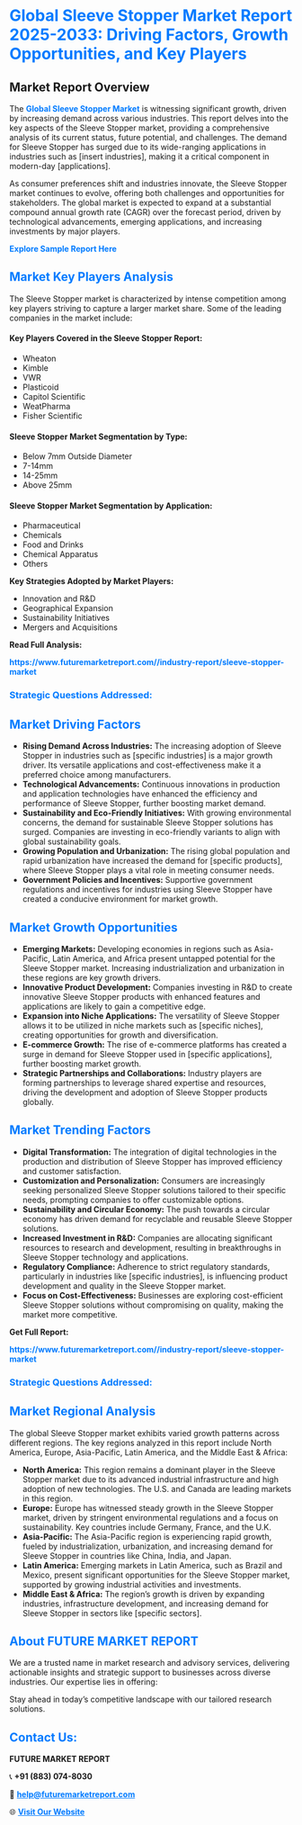<h1 style="color: #007BFF;">Global Sleeve Stopper Market Report 2025-2033: Driving Factors, Growth Opportunities, and Key Players</h1>

<section id="overview">
<h2>Market Report Overview</h2>
<p>The <a href="https://www.futuremarketreport.com//industry-report/sleeve-stopper-market" style="color: #007BFF; text-decoration: none;"><strong>Global Sleeve Stopper Market</strong></a> is witnessing significant growth, driven by increasing demand across various industries. This report delves into the key aspects of the Sleeve Stopper market, providing a comprehensive analysis of its current status, future potential, and challenges. The demand for Sleeve Stopper has surged due to its wide-ranging applications in industries such as [insert industries], making it a critical component in modern-day [applications].</p>
<p>As consumer preferences shift and industries innovate, the Sleeve Stopper market continues to evolve, offering both challenges and opportunities for stakeholders. The global market is expected to expand at a substantial compound annual growth rate (CAGR) over the forecast period, driven by technological advancements, emerging applications, and increasing investments by major players.</p>
</section>

<section id="overview">
<p><a href="https://www.futuremarketreport.com//request-sample/reportId=61359" style="color: #007BFF; text-decoration: none;"><strong>Explore Sample Report Here</strong></a></p>
</section>

<section id="key-players">
<h2 style="color: #007BFF;">Market Key Players Analysis</h2>
<p>The Sleeve Stopper market is characterized by intense competition among key players striving to capture a larger market share. Some of the leading companies in the market include:</p>
<h4>Key Players Covered in the Sleeve Stopper Report:</h4>
<ul><li>Wheaton</li><li>Kimble</li><li>VWR</li><li>Plasticoid</li><li>Capitol Scientific</li><li>WeatPharma</li><li>Fisher Scientific</li></ul>
<h4>Sleeve Stopper Market Segmentation by Type:</h4>
<ul><li>Below 7mm Outside Diameter</li><li>7-14mm</li><li>14-25mm</li><li>Above 25mm</li></ul>

<h4>Sleeve Stopper Market Segmentation by Application:</h4>
<ul><li>Pharmaceutical</li><li>Chemicals</li><li>Food and Drinks</li><li>Chemical Apparatus</li><li>Others</li></ul>
<p><strong>Key Strategies Adopted by Market Players:</strong></p>
<ul>
<li>Innovation and R&D</li>
<li>Geographical Expansion</li>
<li>Sustainability Initiatives</li>
<li>Mergers and Acquisitions</li>
</ul>
</section>

<section>
<p><strong>Read Full Analysis: </strong></p><a href="https://www.futuremarketreport.com//industry-report/sleeve-stopper-market" style="color: #007BFF; text-decoration: none;"><strong>https://www.futuremarketreport.com//industry-report/sleeve-stopper-market</strong></a>
<h3 style="color: #007BFF;">Strategic Questions Addressed:</h3>
</section>

<section id="driving-factors">
<h2 style="color: #007BFF;">Market Driving Factors</h2>
<ul>
<li><strong>Rising Demand Across Industries:</strong> The increasing adoption of Sleeve Stopper in industries such as [specific industries] is a major growth driver. Its versatile applications and cost-effectiveness make it a preferred choice among manufacturers.</li>
<li><strong>Technological Advancements:</strong> Continuous innovations in production and application technologies have enhanced the efficiency and performance of Sleeve Stopper, further boosting market demand.</li>
<li><strong>Sustainability and Eco-Friendly Initiatives:</strong> With growing environmental concerns, the demand for sustainable Sleeve Stopper solutions has surged. Companies are investing in eco-friendly variants to align with global sustainability goals.</li>
<li><strong>Growing Population and Urbanization:</strong> The rising global population and rapid urbanization have increased the demand for [specific products], where Sleeve Stopper plays a vital role in meeting consumer needs.</li>
<li><strong>Government Policies and Incentives:</strong> Supportive government regulations and incentives for industries using Sleeve Stopper have created a conducive environment for market growth.</li>
</ul>
</section>

<section id="growth-opportunities">
<h2 style="color: #007BFF;">Market Growth Opportunities</h2>
<ul>
<li><strong>Emerging Markets:</strong> Developing economies in regions such as Asia-Pacific, Latin America, and Africa present untapped potential for the Sleeve Stopper market. Increasing industrialization and urbanization in these regions are key growth drivers.</li>
<li><strong>Innovative Product Development:</strong> Companies investing in R&D to create innovative Sleeve Stopper products with enhanced features and applications are likely to gain a competitive edge.</li>
<li><strong>Expansion into Niche Applications:</strong> The versatility of Sleeve Stopper allows it to be utilized in niche markets such as [specific niches], creating opportunities for growth and diversification.</li>
<li><strong>E-commerce Growth:</strong> The rise of e-commerce platforms has created a surge in demand for Sleeve Stopper used in [specific applications], further boosting market growth.</li>
<li><strong>Strategic Partnerships and Collaborations:</strong> Industry players are forming partnerships to leverage shared expertise and resources, driving the development and adoption of Sleeve Stopper products globally.</li>
</ul>
</section>

<section id="trending-factors">
<h2 style="color: #007BFF;">Market Trending Factors</h2>
<ul>
<li><strong>Digital Transformation:</strong> The integration of digital technologies in the production and distribution of Sleeve Stopper has improved efficiency and customer satisfaction.</li>
<li><strong>Customization and Personalization:</strong> Consumers are increasingly seeking personalized Sleeve Stopper solutions tailored to their specific needs, prompting companies to offer customizable options.</li>
<li><strong>Sustainability and Circular Economy:</strong> The push towards a circular economy has driven demand for recyclable and reusable Sleeve Stopper solutions.</li>
<li><strong>Increased Investment in R&D:</strong> Companies are allocating significant resources to research and development, resulting in breakthroughs in Sleeve Stopper technology and applications.</li>
<li><strong>Regulatory Compliance:</strong> Adherence to strict regulatory standards, particularly in industries like [specific industries], is influencing product development and quality in the Sleeve Stopper market.</li>
<li><strong>Focus on Cost-Effectiveness:</strong> Businesses are exploring cost-efficient Sleeve Stopper solutions without compromising on quality, making the market more competitive.</li>
</ul>
</section>

<section>
<p><strong>Get Full Report: </strong></p><a href="https://www.futuremarketreport.com//industry-report/sleeve-stopper-market" style="color: #007BFF; text-decoration: none;"><strong>https://www.futuremarketreport.com//industry-report/sleeve-stopper-market</strong></a>
<h3 style="color: #007BFF;">Strategic Questions Addressed:</h3>
</section>


<section id="regional-analysis">
<h2 style="color: #007BFF;">Market Regional Analysis</h2>
<p>The global Sleeve Stopper market exhibits varied growth patterns across different regions. The key regions analyzed in this report include North America, Europe, Asia-Pacific, Latin America, and the Middle East & Africa:</p>
<ul>
<li><strong>North America:</strong> This region remains a dominant player in the Sleeve Stopper market due to its advanced industrial infrastructure and high adoption of new technologies. The U.S. and Canada are leading markets in this region.</li>
<li><strong>Europe:</strong> Europe has witnessed steady growth in the Sleeve Stopper market, driven by stringent environmental regulations and a focus on sustainability. Key countries include Germany, France, and the U.K.</li>
<li><strong>Asia-Pacific:</strong> The Asia-Pacific region is experiencing rapid growth, fueled by industrialization, urbanization, and increasing demand for Sleeve Stopper in countries like China, India, and Japan.</li>
<li><strong>Latin America:</strong> Emerging markets in Latin America, such as Brazil and Mexico, present significant opportunities for the Sleeve Stopper market, supported by growing industrial activities and investments.</li>
<li><strong>Middle East & Africa:</strong> The region’s growth is driven by expanding industries, infrastructure development, and increasing demand for Sleeve Stopper in sectors like [specific sectors].</li>
</ul>
</section>

<footer>
<h2 style="color: #007BFF;">About FUTURE MARKET REPORT</h2>
<p>We are a trusted name in market research and advisory services, delivering actionable insights and strategic support to businesses across diverse industries. Our expertise lies in offering:</p>

<p>Stay ahead in today’s competitive landscape with our tailored research solutions.</p>

<h2 style="color: #007BFF;">Contact Us:</h2>
<p><strong>FUTURE MARKET REPORT</strong></p>
<p>📞 <strong>+91 (883) 074-8030</strong></p>
<p>📧 <strong><a href="mailto:help@futuremarketreport.com" style="color: #007BFF;">help@futuremarketreport.com</a></strong></p>
<p>🌐 <strong><a href="https://www.futuremarketreport.com/" style="color: #007BFF;">Visit Our Website</a></strong></p>
</footer>